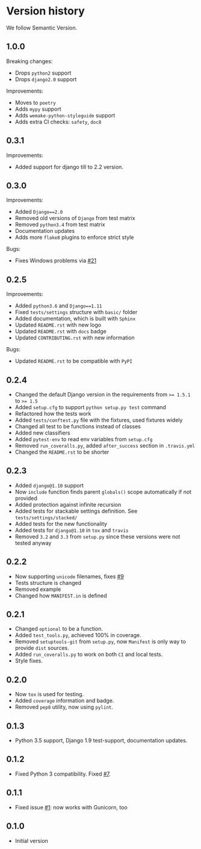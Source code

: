 # Version history

We follow Semantic Version.


## 1.0.0

Breaking changes:

- Drops `python2` support
- Drops `django2.0` support

Improvements:

- Moves to `poetry`
- Adds `mypy` support
- Adds `wemake-python-styleguide` support
- Adds extra CI checks: `safety`, `doc8`


## 0.3.1

Improvements:

- Added support for django till to 2.2 version.


## 0.3.0

Improvements:

- Added `Django==2.0`
- Removed old versions of `Django` from test matrix
- Removed `python3.4` from test matrix
- Documentation updates
- Adds more `flake8` plugins to enforce strict style

Bugs:

- Fixes Windows problems via [#21](https://github.com/sobolevn/django-split-settings/pull/21)


## 0.2.5

Improvements:

- Added `python3.6` and `Django==1.11`
- Fixed `tests/settings` structure with `basic/` folder
- Added documentation, which is built with `Sphinx`
- Updated `README.rst` with new logo
- Updated `README.rst` with `docs` badge
- Updated `CONTRIBUTING.rst` with new information

Bugs:

- Updated `README.rst` to be compatible with `PyPI`


## 0.2.4

- Changed the default Django version in the requirements from `>= 1.5.1` to `>= 1.5`
- Added `setup.cfg` to support `python setup.py test` command
- Refactored how the tests work
- Added `tests/conftest.py` file with the fixtures, used fixtures widely
- Changed all test to be functions instead of classes
- Added new classifiers
- Added `pytest-env` to read env variables from `setup.cfg`
- Removed `run_coveralls.py`, added `after_success` section in `.travis.yml`
- Changed the `README.rst` to be shorter


## 0.2.3

- Added `django@1.10` support
- Now `include` function finds parent `globals()` scope automatically if not provided
- Added protection against infinite recursion
- Added tests for stackable settings definition. See `tests/settings/stacked/`
- Added tests for the new functionality
- Added tests for `django@1.10` in `tox` and `travis`
- Removed `3.2` and `3.3` from `setup.py` since these versions were not tested anyway


## 0.2.2

- Now supporting `unicode` filenames, fixes [#9](https://github.com/sobolevn/django-split-settings/issues/9)
- Tests structure is changed
- Removed example
- Changed how `MANIFEST.in` is defined


## 0.2.1

- Changed `optional` to be a function.
- Added `test_tools.py`, achieved 100% in coverage.
- Removed `setuptools-git` from `setup.py`, now `Manifest` is only way to provide `dist` sources.
- Added `run_coveralls.py` to work on both `CI` and local tests.
- Style fixes.


## 0.2.0

- Now `tox` is used for testing.
- Added `coverage` information and badge.
- Removed `pep8` utility, now using `pylint`.


## 0.1.3

- Python 3.5 support, Django 1.9 test-support, documentation updates.


## 0.1.2

- Fixed Python 3 compatibility. Fixed [#7](https://github.com/sobolevn/django-split-settings/issues/7).


## 0.1.1

- Fixed issue [#1](https://github.com/sobolevn/django-split-settings/issues/1): now works with Gunicorn, too


## 0.1.0

- Initial version
